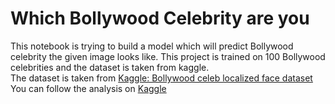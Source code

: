 # Which Bollywood Celebrity are you
This notebook is trying to build a model which will predict Bollywood celebrity the given image looks like. This project is trained on 100 Bollywood celebrities and the dataset is taken from kaggle.  
The dataset is taken from <a href="https://www.kaggle.com/datasets/sushilyadav1998/bollywood-celeb-localized-face-dataset">Kaggle: Bollywood celeb localized face dataset</a>  
You can follow the analysis on <a href="https://www.kaggle.com/code/shrikrishnaparab/which-bollywood-celebrity-are-you-using-cnn">Kaggle</a>  
